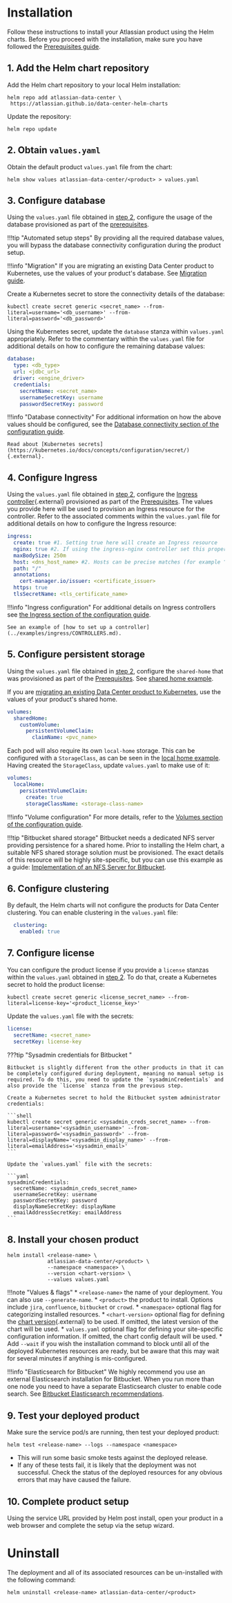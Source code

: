 # Installation 

Follow these instructions to install your Atlassian product using the Helm charts. Before you proceed with the installation, make sure you have followed the [Prerequisites guide](PREREQUISITES.md).

## 1. Add the Helm chart repository

Add the Helm chart repository to your local Helm installation:

```shell
helm repo add atlassian-data-center \
 https://atlassian.github.io/data-center-helm-charts
```

Update the repository:

```shell
helm repo update
```

## 2. Obtain `values.yaml`

Obtain the default product `values.yaml` file from the chart:

```shell
helm show values atlassian-data-center/<product> > values.yaml
```

## 3. Configure database
Using the `values.yaml` file obtained in [step 2](#2-obtain-valuesyaml), configure the usage of the database provisioned as part of the [prerequisites](PREREQUISITES.md). 

!!!tip "Automated setup steps"
    By providing all the required database values, you will bypass the database connectivity configuration during the product setup.

!!!info "Migration"
    If you are migrating an existing Data Center product to Kubernetes, use the values of your product's database. See [Migration guide](MIGRATION.md).

Create a Kubernetes secret to store the connectivity details of the database:

```shell
kubectl create secret generic <secret_name> --from-literal=username='<db_username>' --from-literal=password='<db_password>'
``` 

Using the Kubernetes secret, update the `database` stanza within `values.yaml` appropriately. Refer to the commentary within the `values.yaml` file for additional details on how to configure the remaining database values:

```yaml
database:
  type: <db_type>
  url: <jdbc_url>
  driver: <engine_driver>
  credentials:
    secretName: <secret_name>
    usernameSecretKey: username
    passwordSecretKey: password
```

!!!info "Database connectivity"
    For additional information on how the above values should be configured, see the [Database connectivity section of the configuration guide](CONFIGURATION.md#database-connectivity).

    Read about [Kubernetes secrets](https://kubernetes.io/docs/concepts/configuration/secret/){.external}.
    
## 4. Configure Ingress
Using the `values.yaml` file obtained in [step 2](#2-obtain-valuesyaml), configure the [Ingress controller](https://kubernetes.io/docs/concepts/services-networking/ingress-controllers/){.external} provisioned as part of the [Prerequisites](PREREQUISITES.md). The values you provide here will be used to provision an Ingress resource for the controller. Refer to the associated comments within the `values.yaml` file for additional details on how to configure the Ingress resource:

```yaml
ingress:
  create: true #1. Setting true here will create an Ingress resource
  nginx: true #2. If using the ingress-nginx controller set this property to true
  maxBodySize: 250m
  host: <dns_host_name> #2. Hosts can be precise matches (for example “foo.bar.com”) or a wildcard (for example “*.foo.com”).
  path: "/"
  annotations:
    cert-manager.io/issuer: <certificate_issuer>
  https: true
  tlsSecretName: <tls_certificate_name>
```

!!!info "Ingress configuration"
    For additional details on Ingress controllers see [the Ingress section of the configuration guide](CONFIGURATION.md#ingress). 

    See an example of [how to set up a controller](../examples/ingress/CONTROLLERS.md).
    
## 5. Configure persistent storage

Using the `values.yaml` file obtained in [step 2](#2-obtain-valuesyaml), configure the `shared-home` that was provisioned as part of the [Prerequisites](PREREQUISITES.md). See [shared home example](../examples/storage/aws/SHARED_STORAGE.md).

If you are [migrating an existing Data Center product to Kubernetes](MIGRATION.md), use the values of your product's shared home. 


```yaml
volumes:
  sharedHome:
    customVolume:
      persistentVolumeClaim:
        claimName: <pvc_name>
```

Each pod will also require its own `local-home` storage. This can be configured with a `StorageClass`, as can be seen in the [local home example](../examples/storage/aws/LOCAL_STORAGE.md). Having created the `StorageClass`, update `values.yaml` to make use of it: 

```yaml
volumes:
  localHome:
    persistentVolumeClaim:
      create: true
      storageClassName: <storage-class-name>
```
!!!info "Volume configuration"
    For more details, refer to the [Volumes section of the configuration guide](CONFIGURATION.md#volumes).
    
!!!tip "Bitbucket shared storage"
    Bitbucket needs a dedicated NFS server providing persistence for a shared home. Prior to installing the Helm chart, a suitable NFS shared storage solution must be provisioned. The exact details of this resource will be highly site-specific, but you can use this example as a guide: [Implementation of an NFS Server for Bitbucket](../examples/storage/nfs/NFS.md).
    
## 6. Configure clustering

By default, the Helm charts will not configure the products for Data Center clustering. You can enable clustering in the `values.yaml` file:

```yaml
  clustering:
    enabled: true
```

  
## 7. Configure license 

You can configure the product license if you provide a `license` stanzas within the `values.yaml` obtained in [step 2](#2-obtain-valuesyaml). To do that, create a Kubernetes secret to hold the product license:

```shell
kubectl create secret generic <license_secret_name> --from-literal=license-key='<product_license_key>'
```

Update the `values.yaml` file with the secrets:

```yaml
license:
  secretName: <secret_name>
  secretKey: license-key
```
???tip "Sysadmin credentials for Bitbucket "

    Bitbucket is slightly different from the other products in that it can be completely configured during deployment, meaning no manual setup is required. To do this, you need to update the `sysadminCredentials` and also provide the `license` stanza from the previous step.

    Create a Kubernetes secret to hold the Bitbucket system administrator credentials:

    ```shell
    kubectl create secret generic <sysadmin_creds_secret_name> --from-literal=username='<sysadmin_username>' --from-literal=password='<sysadmin_password>' --from-literal=displayName='<sysadmin_display_name>' --from-literal=emailAddress='<sysadmin_email>'
    ```

    Update the `values.yaml` file with the secrets:

    ```yaml
    sysadminCredentials:
      secretName: <sysadmin_creds_secret_name>
      usernameSecretKey: username
      passwordSecretKey: password
      displayNameSecretKey: displayName
      emailAddressSecretKey: emailAddress
    ```

## 8. Install your chosen product

```shell
helm install <release-name> \
             atlassian-data-center/<product> \
             --namespace <namespace> \
             --version <chart-version> \
             --values values.yaml
```

!!!note "Values & flags"
    * `<release-name>` the name of your deployment. You can also use `--generate-name`.
    * `<product>` the product to install. Options include `jira`, `confluence`, `bitbucket` or `crowd`.
    * `<namespace>` optional flag for categorizing installed resources.
    * `<chart-version>` optional flag for defining the [chart version](https://artifacthub.io/packages/search?org=atlassian&sort=relevance&page=1){.external} to be used. If omitted, the latest version of the chart will be used.
    * `values.yaml` optional flag for defining your site-specific configuration information. If omitted, the chart config default will be used.
    * Add `--wait` if you wish the installation command to block until all of the deployed Kubernetes resources are ready, but be aware that this may wait for several minutes if anything is mis-configured.
    
!!!info "Elasticsearch for Bitbucket"
    We highly recommend you use an external Elasticsearch installation for Bitbucket. When you run more than one node you need to have a separate Elasticsearch cluster to enable code search. See [Bitbucket Elasticsearch recommendations](../examples/bitbucket/BITBUCKET_ELASTICSEARCH.md).    
        

## 9. Test your deployed product 

Make sure the service pod/s are running, then test your deployed product:

```shell
helm test <release-name> --logs --namespace <namespace>
```

* This will run some basic smoke tests against the deployed release.
* If any of these tests fail, it is likely that the deployment was not successful. Check the status of the deployed resources for any obvious errors that may have caused the failure.

## 10. Complete product setup 

Using the service URL provided by Helm post install, open your product in a web browser and complete the setup via the setup wizard. 

# Uninstall
The deployment and all of its associated resources can be un-installed with the following command:
```shell
helm uninstall <release-name> atlassian-data-center/<product>
```
